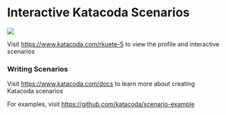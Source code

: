# Interactive Katacoda Scenarios

[![](http://shields.katacoda.com/katacoda/rkuete-5/count.svg)](https://www.katacoda.com/rkuete-5 "Get your profile on Katacoda.com")

Visit https://www.katacoda.com/rkuete-5 to view the profile and interactive scenarios

### Writing Scenarios
Visit https://www.katacoda.com/docs to learn more about creating Katacoda scenarios

For examples, visit https://github.com/katacoda/scenario-example
